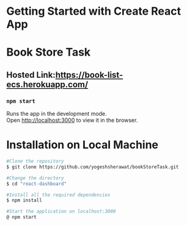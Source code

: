 # Getting Started with Create React App
# Book Store Task
## Hosted Link:https://book-list-ecs.herokuapp.com/



### `npm start`

Runs the app in the development mode.\
Open [http://localhost:3000](http://localhost:3000) to view it in the browser.

# Installation on Local Machine

```bash
#Clone the repository
$ git clone https://github.com/yogeshsherawat/bookStoreTask.git

#Change the directory 
$ cd "react-dashboard"

#Install all the required dependencies
$ npm install

#Start the application on localhost:3000
@ npm start
```